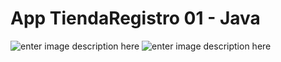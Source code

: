 # App TiendaRegistro 01 - Java

![enter image description here](https://i.postimg.cc/3wfnGRGs/image.png)
![enter image description here](https://i.postimg.cc/ZnS3vtfk/image.png)
